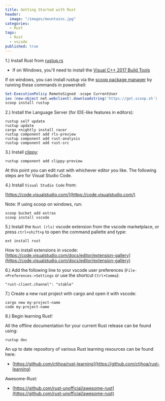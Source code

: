 ```yaml
---
title: Getting Started with Rust
header:
  image: "/images/mountains.jpg"
categories:
  - Rust
tags:
  - Rust
  - vscode
published: true
---
```


1.) Install Rust from [rustup.rs](https://rustup.rs)

* If on Windows, you'll need to install the [Visual C++ 2017 Build Tools](https://www.visualstudio.com/downloads/#build-tools-for-visual-studio-2017)

If on windows, you can install rustup via the [scoop package manager](https://scoop.sh/) by running these commands in powershell:

```powershell
Set-ExecutionPolicy RemoteSigned -scope CurrentUser
iex (new-object net.webclient).downloadstring('https://get.scoop.sh')
scoop install rustup
```

2.) Install the Language Server (for IDE-like features in editors):

```
rustup self update
rustup update
cargo +nightly install racer
rustup component add rls-preview
rustup component add rust-analysis
rustup component add rust-src
```

3.) Install [clippy](https://github.com/rust-lang/rust-clippy):

```
rustup component add clippy-preview
```

At this point you can edit rust with whichever editor you like. The following steps are for Visual Studio Code.

4.) Install `Visual Studio Code` from:

[https://code.visualstudio.com/](https://code.visualstudio.com/)

Note: If using scoop on windows, run:

```
scoop bucket add extras
scoop install vscode
```

5.) Install the `Rust (rls)` vscode extension from the vscode marketplace, or press `ctrl+shift+p` to open the command pallette and type:

```
ext install rust
```

How to install extensions in vscode:
[https://code.visualstudio.com/docs/editor/extension-gallery](https://code.visualstudio.com/docs/editor/extension-gallery)

6.) Add the following line to your vscode user preferences (`File->Preferences->Settings` or use the shortcut `Ctrl+Comma`):

```
"rust-client.channel": "stable"
```

7.) Create a new rust project with cargo and open it with vscode:

```
cargo new my-project-name
code my-project-name
```

8.) Begin learning Rust!

All the offline documentation for your current Rust release can be found using:

```
rustup doc
```

An up to date repository of various Rust learning resources can be found here:

* [https://github.com/ctjhoa/rust-learning](https://github.com/ctjhoa/rust-learning)

Awesome-Rust:

* [https://github.com/rust-unofficial/awesome-rust](https://github.com/rust-unofficial/awesome-rust)
